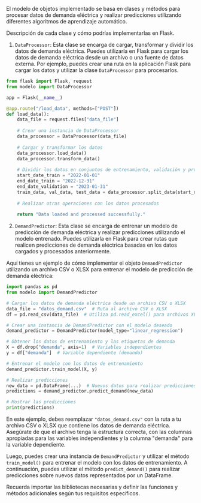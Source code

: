 El modelo de objetos implementado se basa en clases y métodos para procesar datos de demanda eléctrica y realizar predicciones utilizando diferentes algoritmos de aprendizaje automático. 

Descripción de cada clase y cómo podrías implementarlas en Flask.

1. `DataProcessor`: Esta clase se encarga de cargar, transformar y dividir los datos de demanda eléctrica. Puedes utilizarla en Flask para cargar los datos de demanda eléctrica desde un archivo o una fuente de datos externa. 
Por ejemplo, puedes crear una ruta en la aplicación Flask para cargar los datos y utilizar la clase `DataProcessor` para procesarlos.

```python
from flask import Flask, request
from modelo import DataProcessor

app = Flask(__name__)

@app.route("/load_data", methods=["POST"])
def load_data():
    data_file = request.files["data_file"]
    
    # Crear una instancia de DataProcessor
    data_processor = DataProcessor(data_file)
    
    # Cargar y transformar los datos
    data_processor.load_data()
    data_processor.transform_data()
    
    # Dividir los datos en conjuntos de entrenamiento, validación y prueba
    start_date_train = "2022-01-01"
    end_date_train = "2022-12-31"
    end_date_validation = "2023-01-31"
    train_data, val_data, test_data = data_processor.split_data(start_date_train, end_date_train, end_date_validation)
    
    # Realizar otras operaciones con los datos procesados
    
    return "Data loaded and processed successfully."
```

2. `DemandPredictor`: Esta clase se encarga de entrenar un modelo de predicción de demanda eléctrica y realizar predicciones utilizando el modelo entrenado. 
Puedes utilizarla en Flask para crear rutas que realicen predicciones de demanda eléctrica basadas en los datos cargados y procesados anteriormente.

Aquí tienes un ejemplo de cómo implementar el objeto `DemandPredictor` utilizando un archivo CSV o XLSX para entrenar el modelo de predicción de demanda eléctrica:

```python
import pandas as pd
from modelo import DemandPredictor

# Cargar los datos de demanda eléctrica desde un archivo CSV o XLSX
data_file = "datos_demand.csv"  # Ruta al archivo CSV o XLSX
df = pd.read_csv(data_file)  # Utiliza pd.read_excel() para archivos XLSX

# Crear una instancia de DemandPredictor con el modelo deseado
demand_predictor = DemandPredictor(model_type="linear_regression")

# Obtener los datos de entrenamiento y las etiquetas de demanda
X = df.drop("demanda", axis=1)  # Variables independientes
y = df["demanda"]  # Variable dependiente (demanda)

# Entrenar el modelo con los datos de entrenamiento
demand_predictor.train_model(X, y)

# Realizar predicciones
new_data = pd.DataFrame(...)  # Nuevos datos para realizar predicciones
predictions = demand_predictor.predict_demand(new_data)

# Mostrar las predicciones
print(predictions)
```

En este ejemplo, debes reemplazar `"datos_demand.csv"` con la ruta a tu archivo CSV o XLSX que contiene los datos de demanda eléctrica. 
Asegúrate de que el archivo tenga la estructura correcta, con las columnas apropiadas para las variables independientes y la columna "demanda" para la variable dependiente.

Luego, puedes crear una instancia de `DemandPredictor` y utilizar el método `train_model()` para entrenar el modelo con los datos de entrenamiento. A continuación, puedes utilizar el método `predict_demand()` para realizar predicciones sobre nuevos datos representados por un DataFrame.

Recuerda importar las bibliotecas necesarias y definir las funciones y métodos adicionales según tus requisitos específicos.